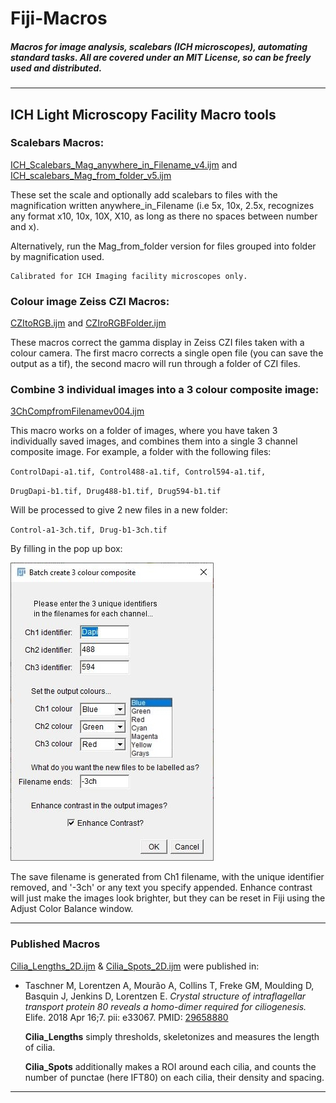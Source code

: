 # Fiji-Macros
##### Macros for image analysis, scalebars (ICH microscopes), automating standard tasks. All are covered under an MIT License, so can be freely used and distributed.

---
## **ICH Light Microscopy Facility Macro tools**

### **Scalebars Macros:**

[ICH_Scalebars_Mag_anywhere_in_Filename_v4.ijm](/ICH_Scalebars_Mag_anywhere_in_Filename_v4.ijm) and 
[ICH_scalebars_Mag_from_folder_v5.ijm](/ICH_scalebars_Mag_from_folder_v5.ijm)

These set the scale and optionally add scalebars to files with the magnification written anywhere_in_Filename (i.e 5x, 10x, 2.5x, recognizes any format x10, 10x, 10X, X10, as long as there no spaces between number and x). 
    
Alternatively, run the Mag_from_folder version for files grouped into folder by magnification used.
    
    Calibrated for ICH Imaging facility microscopes only.

### **Colour image Zeiss CZI Macros:**

[CZItoRGB.ijm](/CZItoRGB.ijm) and
[CZIroRGBFolder.ijm](/CZIroRGBFolder.ijm)

These macros correct the gamma display in Zeiss CZI files taken with a colour camera. The first macro corrects a single open file (you can save the output as a tif), the second macro will run through a folder of CZI files.

### **Combine 3 individual images into a 3 colour composite image:**

 [3ChCompfromFilenamev004.ijm](/3ChCompfromFilenamev004.ijm)

This macro works on a folder of images, where you have taken 3 individually saved images, and combines them into a single 3 channel composite image. 
For example, a folder with the following files:
    
`ControlDapi-a1.tif, Control488-a1.tif, Control594-a1.tif,`
    
`DrugDapi-b1.tif, Drug488-b1.tif, Drug594-b1.tif`
    
Will be processed to give 2 new files in a new folder:
    
`Control-a1-3ch.tif, Drug-b1-3ch.tif`
    
By filling in the pop up box:
    
![3chPopUp](/Images/3chPopupPicv004.JPG)
    
The save filename is generated from Ch1 filename, with the unique identifier removed, and '-3ch' or any text you specify appended.
Enhance contrast will just make the images look brighter, but they can be reset in Fiji using the Adjust Color Balance window.

---
### **Published Macros**

[Cilia_Lengths_2D.ijm](https://github.com/DaleMoulding/Fiji-Macros/blob/master/Cilia_Lengths_2D.ijm) & [Cilia_Spots_2D.ijm](https://github.com/DaleMoulding/Fiji-Macros/blob/master/Cilia_Spots_2D.ijm) were published in:

* Taschner M, Lorentzen A, Mourão A, Collins T, Freke GM, Moulding D, Basquin J, Jenkins D, Lorentzen E. *Crystal structure of intraflagellar transport protein 80 reveals a homo-dimer required for ciliogenesis.* Elife. 2018 Apr 16;7. pii: e33067. PMID: [29658880](https://www.ncbi.nlm.nih.gov/pubmed/29658880)

    **Cilia_Lengths** simply thresholds, skeletonizes and measures the length of cilia.

    **Cilia_Spots** additionally makes a ROI around each cilia, and counts the number of punctae (here IFT80) on each cilia, their density and spacing.

---
